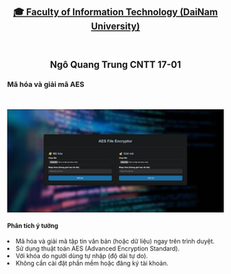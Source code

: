 <h2 align="center">
    <a href="https://dainam.edu.vn/vi/khoa-cong-nghe-thong-tin">
    🎓 Faculty of Information Technology (DaiNam University)
    </a>
</h2>
<br>
<h2 align="center">
   Ngô Quang Trung CNTT 17-01
</h2>
<h3>Mã hóa và giải mã AES</h3>
<br>
<div align="center">
    <p align="center">
        <img src="https://github.com/Trung010223/AES/blob/main/Screenshot%202025-05-21%20160654.png" alt="AIoTLab Logo" width="680"/>
    </p>
</div>
<h4>Phân tích ý tưởng</h4>
<p>
    <li>Mã hóa và giải mã tập tin văn bản (hoặc dữ liệu) ngay trên trình duyệt.</li>
    <li>Sử dụng thuật toán AES (Advanced Encryption Standard).</li>
    <li>Với khóa do người dùng tự nhập (độ dài tự do).</li>
    <li>Không cần cài đặt phần mềm hoặc đăng ký tài khoản.</li>
</p>
